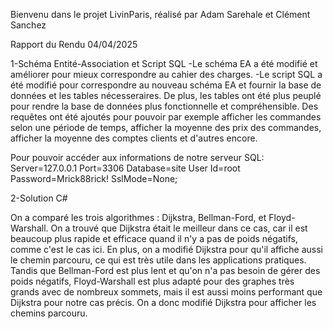 Bienvenu dans le projet LivinParis, réalisé par Adam Sarehale et Clément Sanchez

Rapport du Rendu 04/04/2025

1-Schéma Entité-Association et Script SQL
  -Le schéma EA a été modifié et améliorer pour mieux correspondre au cahier des charges.
  -Le script SQL a été modifié pour correspondre au nouveau schéma EA et fournir la base de données et les tables nécesseraires. 
De plus, les tables ont été plus peuplé pour rendre la base de données plus fonctionnelle et compréhensible. Des requêtes ont été ajoutés pour pouvoir par exemple afficher les commandes selon une période de temps, afficher la moyenne des prix des commandes, afficher la moyenne des comptes clients et d'autres encore.

Pour pouvoir accéder aux informations de notre serveur SQL:
Server=127.0.0.1
Port=3306
Database=site
User Id=root
Password=Mrick88rick!
SslMode=None;

2-Solution C#

On a comparé les trois algorithmes : Dijkstra, Bellman-Ford, et Floyd-Warshall. On a trouvé que Dijkstra était le meilleur dans ce cas, car il est beaucoup plus rapide et efficace quand il n'y a pas de poids négatifs, comme c'est le cas ici. En plus, on a modifié Dijkstra pour qu'il affiche aussi le chemin parcouru, ce qui est très utile dans les applications pratiques. Tandis que Bellman-Ford est plus lent et qu'on n'a pas besoin de gérer des poids négatifs, Floyd-Warshall est plus adapté pour des graphes très grands avec de nombreux sommets, mais il est aussi moins performant que Dijkstra pour notre cas précis. On a donc modifié Dijkstra pour afficher les chemins parcouru. 
